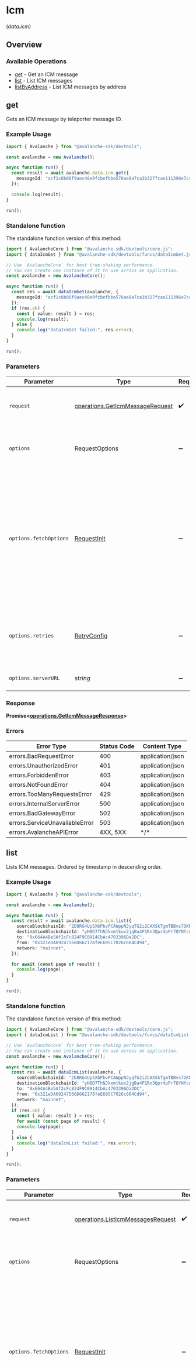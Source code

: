 # Icm
(*data.icm*)

## Overview

### Available Operations

* [get](#get) - Get an ICM message
* [list](#list) - List ICM messages
* [listByAddress](#listbyaddress) - List ICM messages by address

## get

Gets an ICM message by teleporter message ID.

### Example Usage

<!-- UsageSnippet language="typescript" operationID="getIcmMessage" method="get" path="/v1/icm/messages/{messageId}" -->
```typescript
import { Avalanche } from "@avalanche-sdk/devtools";

const avalanche = new Avalanche();

async function run() {
  const result = await avalanche.data.icm.get({
    messageId: "acf1c8b06f9aec48e9fcbefbbe576ae8a7ca3b327fcae111396e7cc99956674d",
  });

  console.log(result);
}

run();
```

### Standalone function

The standalone function version of this method:

```typescript
import { AvalancheCore } from "@avalanche-sdk/devtools/core.js";
import { dataIcmGet } from "@avalanche-sdk/devtools/funcs/dataIcmGet.js";

// Use `AvalancheCore` for best tree-shaking performance.
// You can create one instance of it to use across an application.
const avalanche = new AvalancheCore();

async function run() {
  const res = await dataIcmGet(avalanche, {
    messageId: "acf1c8b06f9aec48e9fcbefbbe576ae8a7ca3b327fcae111396e7cc99956674d",
  });
  if (res.ok) {
    const { value: result } = res;
    console.log(result);
  } else {
    console.log("dataIcmGet failed:", res.error);
  }
}

run();
```

### Parameters

| Parameter                                                                                                                                                                      | Type                                                                                                                                                                           | Required                                                                                                                                                                       | Description                                                                                                                                                                    |
| ------------------------------------------------------------------------------------------------------------------------------------------------------------------------------ | ------------------------------------------------------------------------------------------------------------------------------------------------------------------------------ | ------------------------------------------------------------------------------------------------------------------------------------------------------------------------------ | ------------------------------------------------------------------------------------------------------------------------------------------------------------------------------ |
| `request`                                                                                                                                                                      | [operations.GetIcmMessageRequest](../../models/operations/geticmmessagerequest.md)                                                                                             | :heavy_check_mark:                                                                                                                                                             | The request object to use for the request.                                                                                                                                     |
| `options`                                                                                                                                                                      | RequestOptions                                                                                                                                                                 | :heavy_minus_sign:                                                                                                                                                             | Used to set various options for making HTTP requests.                                                                                                                          |
| `options.fetchOptions`                                                                                                                                                         | [RequestInit](https://developer.mozilla.org/en-US/docs/Web/API/Request/Request#options)                                                                                        | :heavy_minus_sign:                                                                                                                                                             | Options that are passed to the underlying HTTP request. This can be used to inject extra headers for examples. All `Request` options, except `method` and `body`, are allowed. |
| `options.retries`                                                                                                                                                              | [RetryConfig](../../lib/utils/retryconfig.md)                                                                                                                                  | :heavy_minus_sign:                                                                                                                                                             | Enables retrying HTTP requests under certain failure conditions.                                                                                                               |
| `options.serverURL`                                                                                                                                                            | *string*                                                                                                                                                                       | :heavy_minus_sign:                                                                                                                                                             | An optional server URL to use.                                                                                                                                                 |

### Response

**Promise\<[operations.GetIcmMessageResponse](../../models/operations/geticmmessageresponse.md)\>**

### Errors

| Error Type                     | Status Code                    | Content Type                   |
| ------------------------------ | ------------------------------ | ------------------------------ |
| errors.BadRequestError         | 400                            | application/json               |
| errors.UnauthorizedError       | 401                            | application/json               |
| errors.ForbiddenError          | 403                            | application/json               |
| errors.NotFoundError           | 404                            | application/json               |
| errors.TooManyRequestsError    | 429                            | application/json               |
| errors.InternalServerError     | 500                            | application/json               |
| errors.BadGatewayError         | 502                            | application/json               |
| errors.ServiceUnavailableError | 503                            | application/json               |
| errors.AvalancheAPIError       | 4XX, 5XX                       | \*/\*                          |

## list

Lists ICM messages. Ordered by timestamp in descending order.

### Example Usage

<!-- UsageSnippet language="typescript" operationID="listIcmMessages" method="get" path="/v1/icm/messages" -->
```typescript
import { Avalanche } from "@avalanche-sdk/devtools";

const avalanche = new Avalanche();

async function run() {
  const result = await avalanche.data.icm.list({
    sourceBlockchainId: "2D8RG4UpSXbPbvPCAWppNJyqTG2i2CAXSkTgmTBBvs7GKNZjsY",
    destinationBlockchainId: "yH8D7ThNJkxmtkuv2jgBa4P1Rn3Qpr4pPr7QYNfcdoS6k6HWp",
    to: "0x664A4Be5Af2cFc824F9C0914CbAc4703396Da2DC",
    from: "0x321eDA69247566D662178feE695C7026c604Cd94",
    network: "mainnet",
  });

  for await (const page of result) {
    console.log(page);
  }
}

run();
```

### Standalone function

The standalone function version of this method:

```typescript
import { AvalancheCore } from "@avalanche-sdk/devtools/core.js";
import { dataIcmList } from "@avalanche-sdk/devtools/funcs/dataIcmList.js";

// Use `AvalancheCore` for best tree-shaking performance.
// You can create one instance of it to use across an application.
const avalanche = new AvalancheCore();

async function run() {
  const res = await dataIcmList(avalanche, {
    sourceBlockchainId: "2D8RG4UpSXbPbvPCAWppNJyqTG2i2CAXSkTgmTBBvs7GKNZjsY",
    destinationBlockchainId: "yH8D7ThNJkxmtkuv2jgBa4P1Rn3Qpr4pPr7QYNfcdoS6k6HWp",
    to: "0x664A4Be5Af2cFc824F9C0914CbAc4703396Da2DC",
    from: "0x321eDA69247566D662178feE695C7026c604Cd94",
    network: "mainnet",
  });
  if (res.ok) {
    const { value: result } = res;
    for await (const page of result) {
    console.log(page);
  }
  } else {
    console.log("dataIcmList failed:", res.error);
  }
}

run();
```

### Parameters

| Parameter                                                                                                                                                                      | Type                                                                                                                                                                           | Required                                                                                                                                                                       | Description                                                                                                                                                                    |
| ------------------------------------------------------------------------------------------------------------------------------------------------------------------------------ | ------------------------------------------------------------------------------------------------------------------------------------------------------------------------------ | ------------------------------------------------------------------------------------------------------------------------------------------------------------------------------ | ------------------------------------------------------------------------------------------------------------------------------------------------------------------------------ |
| `request`                                                                                                                                                                      | [operations.ListIcmMessagesRequest](../../models/operations/listicmmessagesrequest.md)                                                                                         | :heavy_check_mark:                                                                                                                                                             | The request object to use for the request.                                                                                                                                     |
| `options`                                                                                                                                                                      | RequestOptions                                                                                                                                                                 | :heavy_minus_sign:                                                                                                                                                             | Used to set various options for making HTTP requests.                                                                                                                          |
| `options.fetchOptions`                                                                                                                                                         | [RequestInit](https://developer.mozilla.org/en-US/docs/Web/API/Request/Request#options)                                                                                        | :heavy_minus_sign:                                                                                                                                                             | Options that are passed to the underlying HTTP request. This can be used to inject extra headers for examples. All `Request` options, except `method` and `body`, are allowed. |
| `options.retries`                                                                                                                                                              | [RetryConfig](../../lib/utils/retryconfig.md)                                                                                                                                  | :heavy_minus_sign:                                                                                                                                                             | Enables retrying HTTP requests under certain failure conditions.                                                                                                               |
| `options.serverURL`                                                                                                                                                            | *string*                                                                                                                                                                       | :heavy_minus_sign:                                                                                                                                                             | An optional server URL to use.                                                                                                                                                 |

### Response

**Promise\<[operations.ListIcmMessagesResponse](../../models/operations/listicmmessagesresponse.md)\>**

### Errors

| Error Type                     | Status Code                    | Content Type                   |
| ------------------------------ | ------------------------------ | ------------------------------ |
| errors.BadRequestError         | 400                            | application/json               |
| errors.UnauthorizedError       | 401                            | application/json               |
| errors.ForbiddenError          | 403                            | application/json               |
| errors.NotFoundError           | 404                            | application/json               |
| errors.TooManyRequestsError    | 429                            | application/json               |
| errors.InternalServerError     | 500                            | application/json               |
| errors.BadGatewayError         | 502                            | application/json               |
| errors.ServiceUnavailableError | 503                            | application/json               |
| errors.AvalancheAPIError       | 4XX, 5XX                       | \*/\*                          |

## listByAddress

Lists ICM messages by address. Ordered by timestamp in descending order.

### Example Usage

<!-- UsageSnippet language="typescript" operationID="listIcmMessagesByAddress" method="get" path="/v1/icm/addresses/{address}/messages" -->
```typescript
import { Avalanche } from "@avalanche-sdk/devtools";

const avalanche = new Avalanche();

async function run() {
  const result = await avalanche.data.icm.listByAddress({
    address: "0x8578AE7723751446B196bD5124e1bF57B40EB7Bc",
    network: "mainnet",
  });

  console.log(result);
}

run();
```

### Standalone function

The standalone function version of this method:

```typescript
import { AvalancheCore } from "@avalanche-sdk/devtools/core.js";
import { dataIcmListByAddress } from "@avalanche-sdk/devtools/funcs/dataIcmListByAddress.js";

// Use `AvalancheCore` for best tree-shaking performance.
// You can create one instance of it to use across an application.
const avalanche = new AvalancheCore();

async function run() {
  const res = await dataIcmListByAddress(avalanche, {
    address: "0x8578AE7723751446B196bD5124e1bF57B40EB7Bc",
    network: "mainnet",
  });
  if (res.ok) {
    const { value: result } = res;
    console.log(result);
  } else {
    console.log("dataIcmListByAddress failed:", res.error);
  }
}

run();
```

### Parameters

| Parameter                                                                                                                                                                      | Type                                                                                                                                                                           | Required                                                                                                                                                                       | Description                                                                                                                                                                    |
| ------------------------------------------------------------------------------------------------------------------------------------------------------------------------------ | ------------------------------------------------------------------------------------------------------------------------------------------------------------------------------ | ------------------------------------------------------------------------------------------------------------------------------------------------------------------------------ | ------------------------------------------------------------------------------------------------------------------------------------------------------------------------------ |
| `request`                                                                                                                                                                      | [operations.ListIcmMessagesByAddressRequest](../../models/operations/listicmmessagesbyaddressrequest.md)                                                                       | :heavy_check_mark:                                                                                                                                                             | The request object to use for the request.                                                                                                                                     |
| `options`                                                                                                                                                                      | RequestOptions                                                                                                                                                                 | :heavy_minus_sign:                                                                                                                                                             | Used to set various options for making HTTP requests.                                                                                                                          |
| `options.fetchOptions`                                                                                                                                                         | [RequestInit](https://developer.mozilla.org/en-US/docs/Web/API/Request/Request#options)                                                                                        | :heavy_minus_sign:                                                                                                                                                             | Options that are passed to the underlying HTTP request. This can be used to inject extra headers for examples. All `Request` options, except `method` and `body`, are allowed. |
| `options.retries`                                                                                                                                                              | [RetryConfig](../../lib/utils/retryconfig.md)                                                                                                                                  | :heavy_minus_sign:                                                                                                                                                             | Enables retrying HTTP requests under certain failure conditions.                                                                                                               |
| `options.serverURL`                                                                                                                                                            | *string*                                                                                                                                                                       | :heavy_minus_sign:                                                                                                                                                             | An optional server URL to use.                                                                                                                                                 |

### Response

**Promise\<[components.ListIcmMessagesResponse](../../models/components/listicmmessagesresponse.md)\>**

### Errors

| Error Type                     | Status Code                    | Content Type                   |
| ------------------------------ | ------------------------------ | ------------------------------ |
| errors.BadRequestError         | 400                            | application/json               |
| errors.UnauthorizedError       | 401                            | application/json               |
| errors.ForbiddenError          | 403                            | application/json               |
| errors.NotFoundError           | 404                            | application/json               |
| errors.TooManyRequestsError    | 429                            | application/json               |
| errors.InternalServerError     | 500                            | application/json               |
| errors.BadGatewayError         | 502                            | application/json               |
| errors.ServiceUnavailableError | 503                            | application/json               |
| errors.AvalancheAPIError       | 4XX, 5XX                       | \*/\*                          |